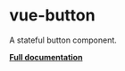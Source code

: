 # vue-button

A stateful button component.

**[Full documentation](https://konfy-ui.netlify.com/vue-button.html)**